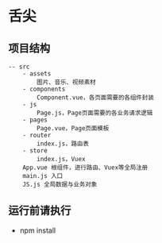 # 舌尖
## 项目结构
    -- src
        - assets
            图片、音乐、视频素材
        - components
            Component.vue，各页面需要的各组件封装
        - js
            Page.js，Page页面需要的各业务请求逻辑
        - pages
            Page.vue，Page页面模板
        - router
            index.js，路由表
        - store
            index.js，Vuex
        App.vue 根组件，进行路由、Vuex等全局注册
        main.js 入口
        JS.js 全局数据与业务对象
## 运行前请执行
- npm install
